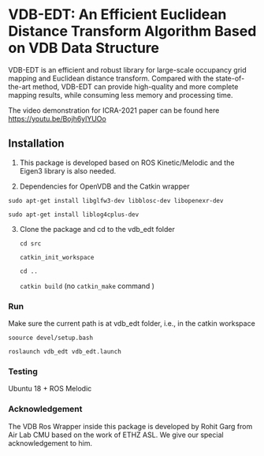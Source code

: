 # VDB-EDT: An Efficient Euclidean Distance Transform Algorithm Based on VDB Data Structure

VDB-EDT is an efficient and robust library for large-scale occupancy grid mapping and Euclidean distance transform.  Compared with the state-of-the-art method, VDB-EDT can provide high-quality and more complete mapping results, while consuming less memory and processing time. 

The video demonstration for ICRA-2021 paper can be found here https://youtu.be/Bojh6ylYUOo

## Installation

1.  This package is developed based on ROS Kinetic/Melodic and the Eigen3 library is also needed.

2.  Dependencies for OpenVDB and the Catkin wrapper

   `sudo apt-get install libglfw3-dev libblosc-dev libopenexr-dev`

   `sudo apt-get install liblog4cplus-dev`

3. Clone the package and cd to the vdb_edt folder

   `cd src`

   `catkin_init_workspace`

   `cd ..`

   `catkin build`    (no `catkin_make` command )

### Run

Make sure the current path is at vdb_edt folder, i.e., in the catkin workspace

   `soource devel/setup.bash`

   `roslaunch vdb_edt vdb_edt.launch`

### Testing

Ubuntu 18 + ROS Melodic

### Acknowledgement

The VDB Ros Wrapper inside this package is developed by Rohit Garg from Air Lab CMU based on the work of ETHZ ASL. We give our special acknowledgement to him. 
